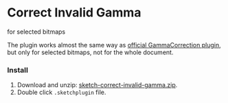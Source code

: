 # Correct Invalid Gamma
for selected bitmaps

The plugin works almost the same way as [official GammaCorrection plugin](https://www.sketchapp.com/support/troubleshooting/gamma-fix-high-sierra), but only for selected bitmaps, not for the whole document.

### Install

1. Download and unzip: [sketch-correct-invalid-gamma.zip](https://github.com/romashamin/sketch-correct-invalid-gamma/archive/master.zip).
2. Double click `.sketchplugin` file.
